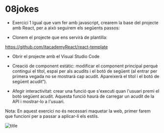 # 08jokes
- Exercici 1
Igual que vam fer amb javascript, crearem la base del projecte amb React, per a això seguirem els següents passos:

-  Clonem el projecte que ens servirà de plantilla:

https://github.com/itacademyReact/react-template

- Obrir el projecte amb el Visual Studio Code

-  Creació de component estàtic: modificar el component principal perquè contingui el títol, espai per als acudits i el botó de següent (al entrar per primera vegada no se mostrarà cap acudit. Apareixerà el títol i el botó de següent acudit“).

- Afegir interactivitat: crear una funció que s'executi quan l'usuari premi el botó següent acudit. Aquesta funció haurà de carregar un acudit de la API i mostrar-lo a l'usuari.

Nota: En aquest exercici no és necessari maquetar la web, primer farem que funcioni per a passar a aplicar-li els estils.

![title](Images/example.png)
